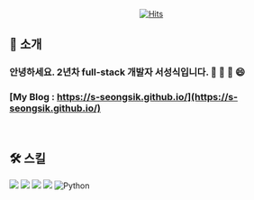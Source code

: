 <div align=center>

[![Hits](https://hits.seeyoufarm.com/api/count/incr/badge.svg?url=https%3A%2F%2Fgithub.com%2Fs-seongsik&count_bg=%2379C83D&title_bg=%23555555&icon=&icon_color=%23E7E7E7&title=hits&edge_flat=false)](https://hits.seeyoufarm.com)          

</div>

## 🤔 소개

### 안녕하세요. 2년차 full-stack 개발자 서성식입니다. 💬 👋 🌱 😄
### [My Blog : https://s-seongsik.github.io/](https://s-seongsik.github.io/)


<br>

## 🛠 스킬
<p>
  <img src="http://img.shields.io/badge/-HTML5-DD4B25?style=for-the-badge&logo=HTML5&logoColor=white"/>
  <img src="http://img.shields.io/badge/-CSS3-1572B6?style=for-the-badge&logo=CSS3&logoColor=white"/>
  <img src="http://img.shields.io/badge/-JavaScript-F7DF1E?style=for-the-badge&logo=JavaScript&logoColor=black"/>
  <img src="http://img.shields.io/badge/-jQuery-0769AD?style=for-the-badge&logo=jQuery&logoColor=white"/>
  <img alt="Python" src ="https://img.shields.io/badge/Python-F37626.svg?&style=for-the-badge&logo=Python&logoColor=white"/>
</p>

<br>



<!--
**s-seongsik/s-seongsik** is a ✨ _special_ ✨ repository because its `README.md` (this file) appears on your GitHub profile.

Here are some ideas to get you started:

- 🔭 I’m currently working on ...
- 🌱 I’m currently learning ...
- 👯 I’m looking to collaborate on ...
- 🤔 I’m looking for help with ...
- 💬 Ask me about ...
- 📫 How to reach me: ...
- 😄 Pronouns: ...
- ⚡ Fun fact: ...
-->
